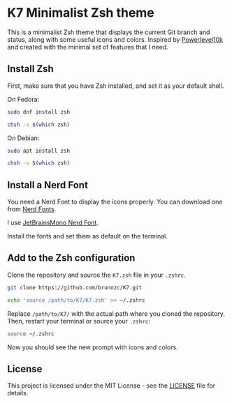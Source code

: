 # K7 Minimalist Zsh theme

This is a minimalist Zsh theme that displays the current Git branch and status, along with some useful icons and colors.
Inspired by [Powerlevel10k](https://github.com/romkatv/powerlevel10k) and created with the minimal set of features that I need.

## Install Zsh

First, make sure that you have Zsh installed, and set it as your default shell.

On Fedora:

```bash
sudo dnf install zsh

chsh -s $(which zsh)
```

On Debian:

```bash
sudo apt install zsh

chsh -s $(which zsh)
```

## Install a Nerd Font

You need a Nerd Font to display the icons properly. You can download one from [Nerd Fonts](https://www.nerdfonts.com/).

I use [JetBrainsMono Nerd Font](https://github.com/ryanoasis/nerd-fonts/releases/download/v3.4.0/JetBrainsMono.zip).

Install the fonts and set them as default on the terminal.

## Add to the Zsh configuration

Clone the repository and source the `K7.zsh` file in your `.zshrc`.

```bash
git clone https://github.com/brunozc/K7.git

echo 'source /path/to/K7/K7.zsh' >> ~/.zshrc
```
Replace `/path/to/K7/` with the actual path where you cloned the repository.
Then, restart your terminal or source your `.zshrc`:

```bash
source ~/.zshrc
```
Now you should see the new prompt with icons and colors.

## License

This project is licensed under the MIT License - see the [LICENSE](LICENSE) file for details.